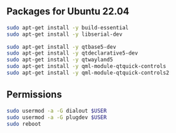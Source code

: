 
## Packages for Ubuntu 22.04

```bash
sudo apt-get install -y build-essential
sudo apt-get install -y libserial-dev

sudo apt-get install -y qtbase5-dev
sudo apt-get install -y qtdeclarative5-dev
sudo apt-get install -y qtwayland5
sudo apt-get install -y qml-module-qtquick-controls
sudo apt-get install -y qml-module-qtquick-controls2
```

## Permissions

```bash
sudo usermod -a -G dialout $USER
sudo usermod -a -G plugdev $USER
sudo reboot
```
